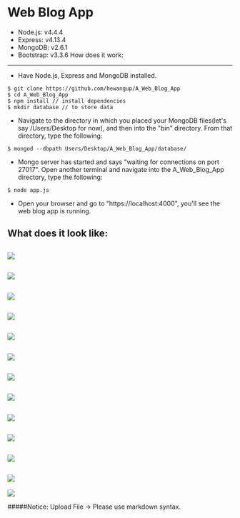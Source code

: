 Web Blog App
======
- Node.js: v4.4.4
- Express: v4.13.4
- MongoDB: v2.6.1
- Bootstrap: v3.3.6
How does it work:
------
- Have Node.js, Express and MongoDB installed.
```
$ git clone https://github.com/hewangup/A_Web_Blog_App
$ cd A_Web_Blog_App
$ npm install // install dependencies
$ mkdir database // to store data
```
- Navigate to the directory in which you placed your MongoDB files(let's say /Users/Desktop for now), and then into the "bin" directory. From that directory, type the following:
```
$ mongod --dbpath Users/Desktop/A_Web_Blog_App/database/
```
- Mongo server has started and says "waiting for connections on port 27017". Open another terminal and navigate into the A_Web_Blog_App directory, type the following:
```
$ node app.js
```
- Open your browser and go to "https://localhost:4000", you'll see the web blog app is running.

What does it look like:
------

![](/public/images/s0.png)
---
![](/public/images/s1.png)
---
![](/public/images/s2.png)
---
![](/public/images/s3.png)
---
![](/public/images/s4.png)
---
![](/public/images/s5.png)
---
![](/public/images/s6.png)
---
![](/public/images/s6.5.png)
---
![](/public/images/s7.png)
---
![](/public/images/s8.png)
---
![](/public/images/s9.png)
---
![](/public/images/s10.png)
---
![](/public/images/s11.png)


#####Notice: Upload File -> Please use markdown syntax.
